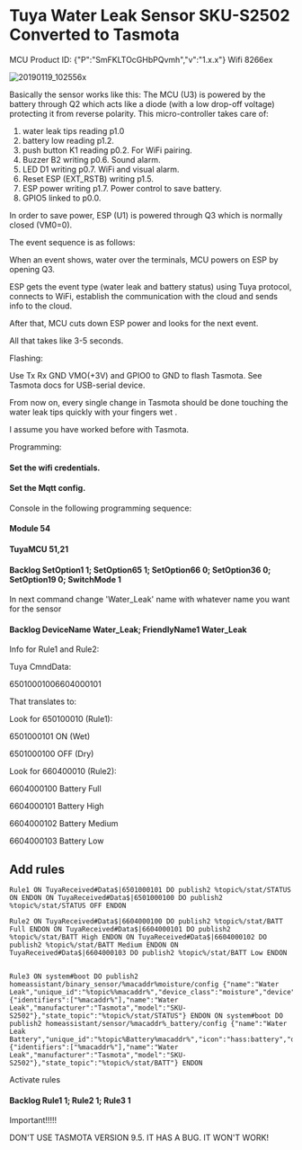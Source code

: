 # Tuya Water Leak Sensor SKU-S2502 Converted to Tasmota
MCU Product ID: {"P":"SmFKLTOcGHbPQvmh","v":"1.x.x"} 
Wifi 8266ex 

![20190119_102556x](https://user-images.githubusercontent.com/42880649/120639804-6dac6180-c47a-11eb-85a8-bf8dbfecacb2.jpg)

Basically the sensor works like this:
The MCU (U3) is powered by the battery through Q2 which acts like a diode (with a low drop-off voltage) protecting it from reverse polarity.
This micro-controller takes care of:
  1. water leak tips reading p1.0
  1. battery low reading p1.2. 
  1. push button K1 reading p0.2. For WiFi pairing.
  1. Buzzer B2 writing p0.6. Sound alarm.
  1. LED D1 writing p0.7. WiFi and visual alarm.
  1. Reset ESP (EXT_RSTB) writing p1.5.
  1. ESP power writing p1.7. Power control to save battery.
  1. GPIO5 linked to p0.0.
  
In order to save power, ESP (U1) is powered through Q3 which is normally closed (VM0=0).

The event sequence is as follows:

When an event shows, water over the terminals, MCU powers on ESP by opening Q3.

ESP gets the event type (water leak and battery status) using Tuya protocol, connects to WiFi, establish the communication with the cloud and sends info to the cloud. 

After that, MCU cuts down ESP power and looks for the next event.

All that takes like 3-5 seconds.


Flashing:

Use Tx Rx GND VMO(+3V) and GPIO0 to GND to flash Tasmota. See Tasmota docs for USB-serial device.

From now on, every single change in Tasmota should be done touching the water leak tips quickly with your fingers wet .

I assume you have worked before with Tasmota.


Programming:

#### Set the wifi credentials.

#### Set the Mqtt config.

Console in the following programming sequence:

#### Module 54

#### TuyaMCU 51,21

#### Backlog SetOption1 1; SetOption65 1; SetOption66 0; SetOption36 0; SetOption19 0; SwitchMode 1

In next command change 'Water_Leak' name with whatever name you want for the sensor

#### Backlog DeviceName Water_Leak; FriendlyName1 Water_Leak

Info for Rule1 and Rule2:

Tuya CmndData:

65010001006604000101

That translates to:

Look for 650100010 (Rule1): 

6501000101 ON (Wet)

6501000100 OFF (Dry)

Look for 660400010 (Rule2):

6604000100 Battery Full

6604000101 Battery High

6604000102 Battery Medium

6604000103 Battery Low

## Add rules
```
Rule1 ON TuyaReceived#Data$|6501000101 DO publish2 %topic%/stat/STATUS ON ENDON ON TuyaReceived#Data$|6501000100 DO publish2 %topic%/stat/STATUS OFF ENDON

Rule2 ON TuyaReceived#Data$|6604000100 DO publish2 %topic%/stat/BATT Full ENDON ON TuyaReceived#Data$|6604000101 DO publish2 %topic%/stat/BATT High ENDON ON TuyaReceived#Data$|6604000102 DO publish2 %topic%/stat/BATT Medium ENDON ON TuyaReceived#Data$|6604000103 DO publish2 %topic%/stat/BATT Low ENDON


Rule3 ON system#boot DO publish2 homeassistant/binary_sensor/%macaddr%moisture/config {"name":"Water Leak","unique_id":"%topic%%macaddr%","device_class":"moisture","device":{"identifiers":["%macaddr%"],"name":"Water Leak","manufacturer":"Tasmota","model":"SKU-S2502"},"state_topic":"%topic%/stat/STATUS"} ENDON ON system#boot DO publish2 homeassistant/sensor/%macaddr%_battery/config {"name":"Water Leak Battery","unique_id":"%topic%Battery%macaddr%","icon":"hass:battery","device":{"identifiers":["%macaddr%"],"name":"Water Leak","manufacturer":"Tasmota","model":"SKU-S2502"},"state_topic":"%topic%/stat/BATT"} ENDON

```

Activate rules

#### Backlog Rule1 1; Rule2 1; Rule3 1

Important!!!!!

DON'T USE TASMOTA VERSION 9.5. IT HAS A BUG. IT WON'T WORK!



